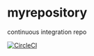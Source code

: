 # myrepository
continuous integration repo

[![CircleCI](https://circleci.com/gh/italavica/myrepository/tree/main.svg?style=svg)](https://circleci.com/gh/italavica/myrepository/tree/main)
